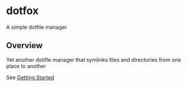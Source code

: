 # dotfox

A simple dotfile manager

## Overview

Yet another dotifle manager that symlinks files and directories from one place to another

See [Getting Started](./docs/getting-started.md)
